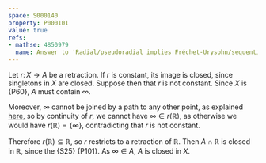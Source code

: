 ```yaml
---
space: S000140
property: P000101
value: true
refs:
- mathse: 4850979
  name: Answer to 'Radial/pseudoradial implies Fréchet-Urysohn/sequential for locally countable spaces'
---
```


Let $r\colon X\to A$ be a retraction.  If $r$ is constant, its image is closed, since singletons in $X$ are closed.  Suppose then that $r$ is not constant. Since $X$ is {P60},  $A$ must contain $\infty$.  

Moreover,  $\infty$ cannot be joined by a path to any other point, as explained [here](https://topology.pi-base.org/spaces/S000140/properties/P000037), so by continuity of $r$, we cannot have $\infty\in r(\mathbb R)$, as otherwise we would have $r(\mathbb R)=\{\infty\}$, contradicting that $r$ is not constant.

Therefore $r(\mathbb R)\subseteq \mathbb R$, so $r$ restricts to a retraction of $\mathbb R$.  Then $A\cap \mathbb R$ is closed in $\mathbb R$, since the {S25} {P101}.  As $\infty\in A$, $A$ is closed in $X$.